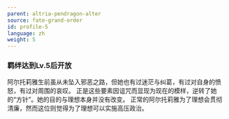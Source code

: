 ```yaml
---
parent: altria-pendragon-alter
source: fate-grand-order
id: profile-5
language: zh
weight: 5
---
```


### 羁绊达到Lv.5后开放

阿尔托莉雅生前虽从未坠入邪恶之路，但她也有过迷茫与纠葛，有过对自身的愤怒，有过对周围的哀叹。
正是这些要素因诅咒而显现为现在的模样，逆转了她的“方针”。她的目的与理想本身并没有改变。
正常的阿尔托莉雅为了理想会贯彻清廉，然而这位则觉得为了理想可以实施高压政治。
